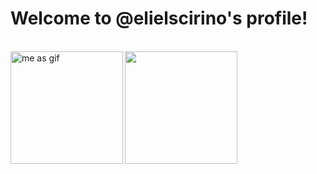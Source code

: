 # Welcome to @elielscirino's profile!

<div style="display: inline_block"><br>
  <a href="https://github.com/eliel-cirino">
  <img width='180px' align='left' alt="me as gif" src="https://media.giphy.com/media/1wuJs6lSVuTVqEeaKq/giphy.gif">
  <img height="180em" src="https://github-readme-stats.vercel.app/api?username=eliel-cirino&show_icons=true&theme=flag-india&include_all_commits=true&count_private=true&border_radius=0"/>
</div>
